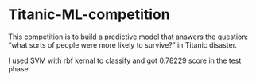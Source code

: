 # Titanic-ML-competition
This competition is to build a predictive model that answers the question: “what sorts of people were more likely to survive?” in Titanic disaster.

I used SVM with rbf kernal to classify and got 0.78229 score in the test phase.
